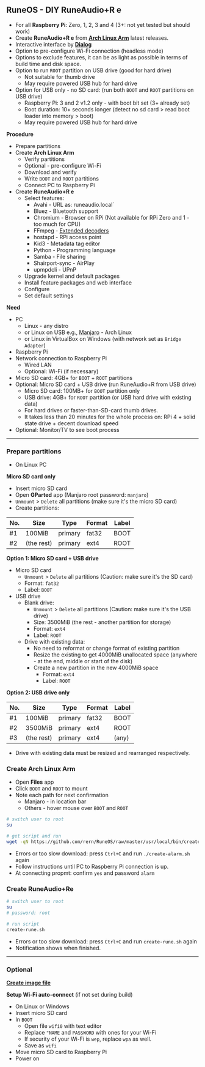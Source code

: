 RuneOS - DIY RuneAudio+R e
---
- For all **Raspberry Pi**: Zero, 1, 2, 3 and 4 (3+: not yet tested but should work)
- Create **RuneAudio+R e** from [**Arch Linux Arm**](https://archlinuxarm.org/about/downloads) latest releases.
- Interactive interface by [**Dialog**](https://invisible-island.net/dialog/)
- Option to pre-configure Wi-Fi connection (headless mode)
- Options to exclude features, it can be as light as possible in terms of build time and disk space.
- Option to run `ROOT` partition on USB drive (good for hard drive)
	- Not suitable for thumb drive
	- May require powered USB hub for hard drive
- Option for USB only - no SD card: (run both `BOOT` and `ROOT` partitions on USB drive)
	- Raspberry Pi: 3 and 2 v1.2 only - with boot bit set (3+ already set)
	- Boot duration: 10+ seconds longer (detect no sd card > read boot loader into memory > boot)
	- May require powered USB hub for hard drive

**Procedure**
- Prepare partitions
- Create **Arch Linux Arm**
	- Verify partitions
	- Optional - pre-configure Wi-Fi
	- Download and verify
	- Write `BOOT` and `ROOT` partitions
	- Connect PC to Raspberry Pi
- Create **RuneAudio+R e**
	- Select features:
		- Avahi - URL as: runeaudio.local`
		- Bluez - Bluetooth support
		- Chromium - Browser on RPi (Not available for RPi Zero and 1 - too much for CPU)
		- FFmpeg - [Extended decoders](https://github.com/rern/RuneOS/blob/master/ffmpeg.md)
		- hostapd - RPi access point
		- Kid3 - Metadata tag editor
		- Python - Programming language
		- Samba - File sharing
		- Shairport-sync - AirPlay
		- upmpdcli - UPnP
	- Upgrade kernel and default packages
	- Install feature packages and web interface
	- Configure
	- Set default settings

**Need**
- PC
	- Linux - any distro
	- or Linux on USB e.g., [Manjaro](https://itsfoss.com/create-live-usb-manjaro-linux/) - Arch Linux
	- or Linux in VirtualBox on Windows (with network set as `Bridge Adapter`)
- Raspberry Pi
- Network connection to Raspberry Pi 
	- Wired LAN
	- Optional: Wi-Fi (if necessary)
- Micro SD card: 4GB+ for `BOOT` + `ROOT` partitions
- Optional: Micro SD card + USB drive (run RuneAudio+R from USB drive)
	- Micro SD card: 100MB+ for `BOOT` partition only
	- USB drive: 4GB+ for `ROOT` partition (or USB hard drive with existing data)
	- For hard drives or faster-than-SD-card thumb drives.
	- It takes less than 20 minutes for the whole process on: RPi 4 + solid state drive + decent download speed
- Optional: Monitor/TV to see boot process
---

### Prepare partitions
- On Linux PC

**Micro SD card only**
- Insert micro SD card
- Open **GParted** app (Manjaro root password: `manjaro`)
- `Unmount` > `Delete` all partitions (make sure it's the micro SD card)
- Create partitions:

| No. | Size        | Type    | Format | Label |
|-----|-------------|---------|--------|-------|
| #1  | 100MiB      | primary | fat32  | BOOT  |
| #2  | (the rest)  | primary | ext4   | ROOT  |
	
**Option 1: Micro SD card + USB drive**
- Micro SD card
	- `Unmount` > `Delete` all partitions (Caution: make sure it's the SD card)
	- Format: `fat32`
	- Label: `BOOT`
- USB drive
	- Blank drive:
		- `Unmount` > `Delete` all partitions (Caution: make sure it's the USB drive)
		- Size: 3500MiB (the rest - another partition for storage)
		- Format: `ext4`
		- Label: `ROOT`
	- Drive with existing data:
		- No need to reformat or change format of existing partition
		- Resize the existing to get 4000MiB unallocated space (anywhere - at the end, middle or start of the disk)
		- Create a new partition in the new 4000MiB space
			- Format: `ext4`
			- Label: `ROOT`
			
**Option 2: USB drive only**

| No. | Size        | Type    | Format | Label |
|-----|-------------|---------|--------|-------|
| #1  | 100MiB      | primary | fat32  | BOOT  |
| #2  | 3500MiB     | primary | ext4   | ROOT  |
| #3  | (the rest)  | primary | ext4   | (any) |

- Drive with existing data must be resized and rearranged respectively.
	
### Create Arch Linux Arm
- Open **Files** app 
- Click `BOOT` and `ROOT` to mount
- Note each path for next confirmation
	- Manjaro - in location bar 
	- Others - hover mouse over `BOOT` and `ROOT`
```sh
# switch user to root
su

# get script and run
wget -qN https://github.com/rern/RuneOS/raw/master/usr/local/bin/create-alarm.sh; chmod +x create-alarm.sh; ./create-alarm.sh
```
- Errors or too slow download: press `Ctrl+C` and run `./create-alarm.sh` again
- Follow instructions until PC to Raspberry Pi connection is up.
- At connecting propmt: confirm `yes` and password `alarm`

### Create RuneAudio+Re
```sh
# switch user to root
su
# password: root

# run script
create-rune.sh
```
- Errors or too slow download: press `Ctrl+C` and run `create-rune.sh` again
- Notification shows when finished.

---

### Optional
[**Create image file**](https://github.com/rern/RuneOS/blob/master/imagefile.md)  

**Setup Wi-Fi auto-connect** (if not set during build)
- On Linux or Windows
- Insert micro SD card
- In `BOOT`
	- Open file `wifi0` with text editor
	- Replace `"NAME` and `PASSWORD` with ones for your Wi-Fi
	- If security of your Wi-Fi is `wep`, replace `wpa` as well.
	- Save as `wifi`
- Move micro SD card to Raspberry Pi
- Power on
